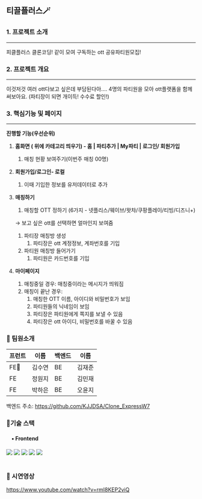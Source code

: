 ## 티끌플러스🪄

### 1. 프로젝트 소개
---
피클플러스 클론코딩!
같이 모여 구독하는 ott 공유파티원모집!

### 2. 프로젝트 개요
---
이것저것 여러 ott다보고 싶은데 부담된다아….
4명의 파티원을 모아 ott플랫폼을 함께 써보아요. (파티장이 되면 개이득! 수수료 할인!)

### 3. 핵심기능 및 페이지
---
**진행할 기능(우선순위)**

1. **홈화면 ( 위에 카테고리 띄우기) - 홈 | 파티추가 | My파티 |  로그인/ 회원가입**
    1. 매칭 현황 보여주기(이번주 매칭 00명)
2. **회원가입/로그인- 로컬**
    1. 이때 기입한 정보를 유저데이터로 추가
3. **매칭하기**
    1. 매칭할 OTT 정하기 (6가지 - 넷플리스/웨이브/왓챠/쿠팡플레이/티빙/디즈니+)
    
    → 보고 싶은 ott를 선택하면 얼마인지 보여줌 
    
    1. 파티장 매칭방 생성
        1. 파티장은 ott 계정정보, 계좌번호를 기입
    2. 파티원 매칭방 들어가기
        1. 파티원은 카드번호를 기입
4. **마이페이지**
    1. 매칭중일 경우: 매칭중이라는 메시지가 띄워짐
    2. 매칭이 끝난 경우: 
        1. 매칭한 OTT 이름, 아이디와 비밀번호가 보임
        2. 파티원들의 닉네임이 보임
        3. 파티장은 파티원에게 쪽지를 보낼 수 있음
        4. 파티장은 ott 아이디, 비밀번호를 바꿀 수 있음
        
### 👥 팀원소개
|프런트|이름|백엔드|이름|
|---|---|---|---|
|FE🔰|김수연|BE|김재준|
|FE|정원지|BE|김민재|	
|FE|박하은|BE|오윤지|
백엔드 주소: https://github.com/KJJDSA/Clone_ExpressW7

### 📍기술 스택
<div>
 <h4> 　▪ Frontend </h4>
 <img src="https://img.shields.io/badge/JavaScript-F7DF1E?style=for-the-badge&logo=JavaScript&logoColor=black">
 <img src="https://img.shields.io/badge/React-61DAFB?style=for-the-badge&logo=React&logoColor=white">
 <img src="https://img.shields.io/badge/Redux-764ABC?style=for-the-badge&logo=Redux&logoColor=white">
 <img src="https://img.shields.io/badge/styled-components-DB7093?style=for-the-badge&logo=styled-components&logoColor=white">
 <img src="https://img.shields.io/badge/Axios-5A29E4?style=for-the-badge&logo=Axios&logoColor=white">
</div>
<br>

### 🎥 시연영상
https://www.youtube.com/watch?v=rmI8KEP2viQ 
